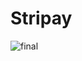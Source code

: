 # Stripay

![final](https://github.com/user-attachments/assets/16f568f2-f404-49b3-9acf-25b24601f7cc)
